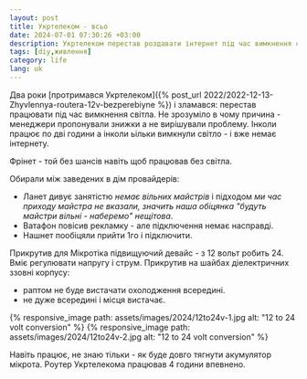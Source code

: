 ```yaml
---
layout: post
title: Укртелеком - всьо
date: 2024-07-01 07:30:26 +03:00
description: Укртелеком перестав роздавати інтернет під час вимкнення світла Київ
tags: [diy,живлення]
category: life
lang: uk
---
```


Два роки 
[протримався Укртелеком]({% post_url 2022/2022-12-13-Zhyvlennya-routera-12v-bezperebiyne %})
 і зламався:
перестав працювати під час вимкнення світла.
Не зрозуміло в чому причина - менеджери пропонували знижки а не вирішували проблему.
Інколи працює по дві години а інколи ьільки вимкнули світло - і вже немає інтернету.

Фрінет - той без шансів навіть щоб працював без світла.

Обирали між заведених в дім провайдерів:
* Ланет дивує занятістю _немає вільних майстрів_ і підходом _ми час приходу майстра не вказали, значить наша обіцянка "будуть майстри вільні - наберемо" нещітова_.
* Ватафон повісив рекламку - але підключення немає насправді.
* Нашнет пообіцяли прийти 1го і підключити.

Прикрутив для Мікротіка підвищуючий девайс - з 12 вольт робить 24.
Вміє регулювати напругу і струм.
Прикрутив на шайбах діелектричних ззовні корпусу:
* раптом не буде вистачати охолодження всередині.
* не дуже всередині і місця вистачає.

{% responsive_image path: assets/images/2024/12to24v-1.jpg alt: "12 to 24 volt conversion" %}
{% responsive_image path: assets/images/2024/12to24v-2.jpg alt: "12 to 24 volt conversion" %}

Навіть працює, не знаю тільки - як буде довго тягнути акумулятор мікрота.
Роутер Укртелекома працював 4 години впевнено.